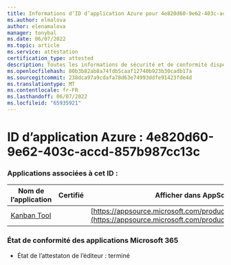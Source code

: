 ```yaml
---
title: Informations d’ID d’application Azure pour 4e820d60-9e62-403c-accd-857b987cc13c
ms.author: elmalova
author: elenamalova
manager: tonybal
ms.date: 06/07/2022
ms.topic: article
ms.service: attestation
certification_type: attested
description: Toutes les informations de sécurité et de conformité disponibles pour 4e820d60-9e62-403c-accd-857b987cc13c.
ms.openlocfilehash: 80b3b82ab8a74fdb5caaf12740b923b30cadb17a
ms.sourcegitcommit: 238dca97a9cdafa78d63e74993ddfe91423fde4d
ms.translationtype: MT
ms.contentlocale: fr-FR
ms.lasthandoff: 06/07/2022
ms.locfileid: "65935921"
---
```

# <a name="azure-app-id-4e820d60-9e62-403c-accd-857b987cc13c"></a>ID d’application Azure : 4e820d60-9e62-403c-accd-857b987cc13c


### <a name="apps-associated-with-this-id"></a>Applications associées à cet ID :
| **Nom de l’application** | **Certifié** | **Afficher dans AppSource** |
|--------------|---------------|-----------------------|
| [Kanban Tool](../forward/WA200002121.md) |  | [https://appsource.microsoft.com/product/office/WA200002121](https://appsource.microsoft.com/product/office/WA200002121) |

### <a name="microsoft-365-app-compliance-status"></a>État de conformité des applications Microsoft 365
- État de l’attestaton de l’éditeur : terminé
